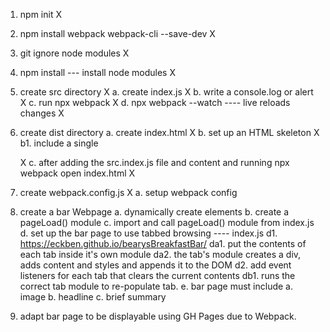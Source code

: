 1. npm init X
2. npm install webpack webpack-cli --save-dev X
3. git ignore node modules X
4. npm install --- install node modules X

5. create src directory X
    a. create index.js X
    b. write a console.log or alert X
    c. run npx webpack X
    d. npx webpack --watch  ---- live reloads changes X
6. create dist directory
    a. create index.html X
    b. set up an HTML skeleton X
        b1. include a  single <div id="content"></div> X
    c. after adding the src.index.js file and content and running npx webpack open index.html X
7. create webpack.config.js X
    a. setup webpack config 


8. create a bar Webpage
    a. dynamically create elements
    b. create a pageLoad() module
    c. import and call pageLoad() module from index.js
    d. set up the bar page to use tabbed browsing ---- index.js
        d1. https://eckben.github.io/bearysBreakfastBar/
            da1. put the contents of each tab inside it's own module
            da2. the tab's module creates a div, adds content and styles and appends it to the DOM
        d2. add event listeners for each tab that clears the current contents 
            db1.  runs the correct tab module to re-populate tab.
    e. bar page must include
        a. image
        b. headline
        c. brief summary

9. adapt bar page to be displayable using GH Pages due to Webpack.

